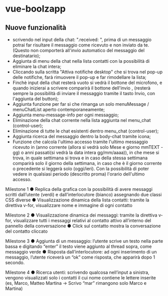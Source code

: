 # vue-boolzapp

## Nuove funzionalità
- scrivendo nel input della chat:  ".received: ", prima di un messaggio potrai far risultare il messaggio come ricevuto e non inviato da te. (Questo non comporterà all'invio automatico del messaggio del destinatario);
- Aggiunta di menu della chat nella lista contatti con la possibilità di eliminare la chat intera;
- Cliccando sulla scritta "Attiva notifiche desktop" che si trova nel pop-up delle notifiche, farà rimuovere il pop-up e far rimodellare la lista;
- Finchè input della chat resterà vuoto si vedrà il bottone del microfono, e quando inizierai a scrivere comparirà il bottone dell'invio , (resterà sempre la possibilità di inviare il messaggio tramite il tasto Invio, con l'aggiunta del button);
- Aggiunta funzione per far si che rimanga un solo menuMessage / menuChatList aperto contemporaneamente;
- Aggiunta menu-message-info per ogni messaggio;
- Eliminazione della chat corrente nella lista aggiunta nel menu_chat (control-user);
- Eliminazione di tutte le chat esistenti dentro menu_chat (control-user);
- Aggiunta ricerca del messaggio dentro la body-chat tramite icona;
- Funzione che calcola l'ultimo accesso tramite l'ultimo messaggio ricevuto in (anno corrente (allora si vedrà solo Mese e giorno mmTEXT - gg) o anni passati(si vedrà la data intera gg/mm/aaaa)), in che mese si trova, in quale settimana si trova e in caso della stessa settimana comparirà solo il giorno della settimana, in caso che è il giorno corrente o precedente si leggerà solo (oggi/ieri). Con la possibilità di poter vedere in qualsiasi periodo (descritto proma) l'orario dell'ultimo accesso.

Milestone 1
● Replica della grafica con la possibilità di avere messaggi scritti dall’utente (verdi) e dall’interlocutore (bianco) assegnando due classi CSS diverse
● Visualizzazione dinamica della lista contatti: tramite la direttiva v-for, visualizzare nome e immagine di ogni contatto

Milestone 2
● Visualizzazione dinamica dei messaggi: tramite la direttiva v-for, visualizzare tutti i messaggi relativi al contatto attivo all’interno del pannello della conversazione
● Click sul contatto mostra la conversazione del contatto cliccato

Milestone 3
● Aggiunta di un messaggio: l’utente scrive un testo nella parte bassa e digitando
“enter” il testo viene aggiunto al thread sopra, come messaggio verde
● Risposta dall’interlocutore: ad ogni inserimento di un messaggio, l’utente riceverà
un “ok” come risposta, che apparirà dopo 1 secondo.

Milestone 4
● Ricerca utenti: scrivendo qualcosa nell’input a sinistra, vengono visualizzati solo i contatti il cui nome contiene le lettere inserite (es, Marco, Matteo Martina -> Scrivo “mar” rimangono solo Marco e Martina)